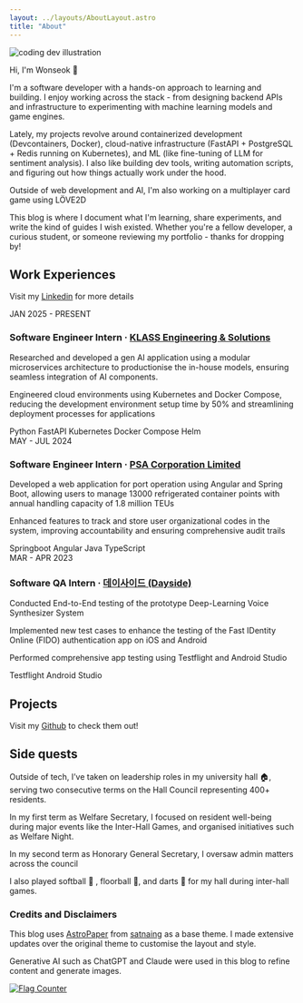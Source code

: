 ```yaml
---
layout: ../layouts/AboutLayout.astro
title: "About"
---
```


<div>
  <Image src="/assets/notion-face-portrait.png" class="sm:w-1/2 mx-auto rounded-2xl" alt="coding dev illustration">
</div>

Hi, I'm Wonseok 👋

I'm a software developer with a hands-on approach to learning and building. I enjoy working across the stack \- from designing backend APIs and infrastructure to experimenting with machine learning models and game engines.

Lately, my projects revolve around containerized development (Devcontainers, Docker), cloud-native infrastructure (FastAPI + PostgreSQL + Redis running on Kubernetes), and ML (like fine-tuning of LLM for sentiment analysis). I also like building dev tools, writing automation scripts, and figuring out how things actually work under the hood.

Outside of web development and AI, I'm also working on a multiplayer card game using LÖVE2D

This blog is where I document what I'm learning, share experiments, and write the kind of guides I wish existed. Whether you're a fellow developer, a curious student, or someone reviewing my portfolio \- thanks for dropping by!

## Work Experiences

Visit my [Linkedin](https://www.linkedin.com/in/wonseoklee7/) for more details

<div class="space-y-16">
  <div class="experience">
    <div class="grid grid-cols-1 sm:grid-cols-[180px_1fr] gap-2 sm:gap-8 items-baseline">
      <div class="text-gray-500 dark:text-gray-400 text-base">JAN 2025 - PRESENT</div>
      <div>
        <div class="flex items-center gap-1">
          <h3 class="font-medium text-lg">Software Engineer Intern · <a href="https://klasses.com.sg/" class="hover:text-accent" target="_blank" rel="noopener noreferrer">KLASS Engineering & Solutions</a></h3>
        </div>
        <p class="mt-3 text-gray-600 dark:text-gray-300">
          Researched and developed a gen AI application using a modular microservices architecture to productionise the in-house models, ensuring seamless integration of AI components. 
        </p>
        <p class="mt-3 text-gray-600 dark:text-gray-300">
          Engineered cloud environments using Kubernetes and Docker Compose, reducing the development environment setup time by 50% and streamlining deployment processes for applications
        </p>
        <div class="mt-3 flex flex-wrap gap-2">
          <span class="inline-flex items-center rounded-full bg-[#E8F2FF] px-3 py-0.5 text-sm text-[#0066CC] dark:bg-accent/10 dark:text-accent">Python</span>
          <span class="inline-flex items-center rounded-full bg-[#E8F2FF] px-3 py-0.5 text-sm text-[#0066CC] dark:bg-accent/10 dark:text-accent">FastAPI</span>
          <span class="inline-flex items-center rounded-full bg-[#E8F2FF] px-3 py-0.5 text-sm text-[#0066CC] dark:bg-accent/10 dark:text-accent">Kubernetes</span>
          <span class="inline-flex items-center rounded-full bg-[#E8F2FF] px-3 py-0.5 text-sm text-[#0066CC] dark:bg-accent/10 dark:text-accent">Docker Compose</span>
          <span class="inline-flex items-center rounded-full bg-[#E8F2FF] px-3 py-0.5 text-sm text-[#0066CC] dark:bg-accent/10 dark:text-accent">Helm</span>
        </div>
      </div>
    </div>
  </div>

  <div class="experience">
    <div class="grid grid-cols-1 sm:grid-cols-[180px_1fr] gap-2 sm:gap-8 items-baseline">
      <div class="text-gray-500 dark:text-gray-400 text-base">MAY - JUL 2024</div>
      <div>
        <div class="flex items-center gap-1">
          <h3 class="font-medium text-lg">Software Engineer Intern · <a href="https://www.globalpsa.com/" class="hover:text-accent" target="_blank" rel="noopener noreferrer">PSA Corporation Limited</a></h3>
        </div>
        <p class="mt-3 text-gray-600 dark:text-gray-300">
          Developed a web application for port operation using Angular and Spring Boot, allowing users to manage 13000 refrigerated container points with annual handling capacity of 1.8 million TEUs
        </p>
        <p class="mt-3 text-gray-600 dark:text-gray-300">
          Enhanced features to track and store user organizational codes in the system, improving accountability and ensuring comprehensive audit trails
        </p>
        <div class="mt-3 flex flex-wrap gap-2">
          <span class="inline-flex items-center rounded-full bg-[#E8F2FF] px-3 py-0.5 text-sm text-[#0066CC] dark:bg-accent/10 dark:text-accent">Springboot</span>
          <span class="inline-flex items-center rounded-full bg-[#E8F2FF] px-3 py-0.5 text-sm text-[#0066CC] dark:bg-accent/10 dark:text-accent">Angular</span>
          <span class="inline-flex items-center rounded-full bg-[#E8F2FF] px-3 py-0.5 text-sm text-[#0066CC] dark:bg-accent/10 dark:text-accent">Java</span>
          <span class="inline-flex items-center rounded-full bg-[#E8F2FF] px-3 py-0.5 text-sm text-[#0066CC] dark:bg-accent/10 dark:text-accent">TypeScript</span>
        </div>
      </div>
    </div>
  </div>

  <div class="experience">
    <div class="grid grid-cols-1 sm:grid-cols-[180px_1fr] gap-2 sm:gap-8 items-baseline">
      <div class="text-gray-500 dark:text-gray-400 text-base">MAR - APR 2023</div>
      <div>
        <div class="flex items-center gap-1">
          <h3 class="font-medium text-lg">Software QA Intern · <a href="https://www.dayside.co.kr/homepage/html/pc/main.html" class="hover:text-accent" target="_blank" rel="noopener noreferrer">데이사이드 (Dayside)</a></h3>
        </div>
        <p class="mt-3 text-gray-600 dark:text-gray-300">
          Conducted End-to-End testing of the prototype Deep-Learning Voice Synthesizer System
        </p>
        <p class="mt-3 text-gray-600 dark:text-gray-300">
          Implemented new test cases to enhance the testing of the Fast IDentity Online (FIDO) authentication app on iOS and Android
        </p>
        <p class="mt-3 text-gray-600 dark:text-gray-300">
          Performed comprehensive app testing using Testflight and Android Studio
        </p>
        <div class="mt-3 flex flex-wrap gap-2">
          <span class="inline-flex items-center rounded-full bg-[#E8F2FF] px-3 py-0.5 text-sm text-[#0066CC] dark:bg-accent/10 dark:text-accent">Testflight</span>
          <span class="inline-flex items-center rounded-full bg-[#E8F2FF] px-3 py-0.5 text-sm text-[#0066CC] dark:bg-accent/10 dark:text-accent">Android Studio</span>
        </div>
      </div>
    </div>
  </div>
</div>

## Projects

Visit my [Github](https://github.com/wsklee) to check them out!

## Side quests
Outside of tech, I’ve taken on leadership roles in my university hall 🏠, serving two consecutive terms on the Hall Council representing 400+ residents.

In my first term as Welfare Secretary, I focused on resident well-being during major events like the Inter-Hall Games, and organised initiatives such as Welfare Night.

In my second term as Honorary General Secretary, I oversaw admin matters across the council

I also played softball 🥎 , floorball 🏑, and darts 🎯 for my hall during inter-hall games.

### Credits and Disclaimers
This blog uses [AstroPaper](https://astro-paper.pages.dev/) from [satnaing](https://github.com/satnaing) as a base theme. I made extensive updates over the original theme to customise the layout and style.

Generative AI such as ChatGPT and Claude were used in this blog to refine content and generate images.

<a href="https://info.flagcounter.com/DE4B"><img src="https://s01.flagcounter.com/count2/DE4B/bg_FFFFFF/txt_000000/border_CCCCCC/columns_2/maxflags_10/viewers_0/labels_0/pageviews_1/flags_0/percent_0/" alt="Flag Counter"></a>